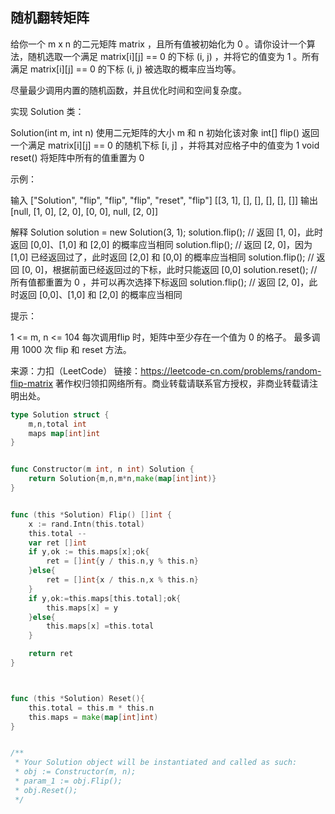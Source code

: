 ## 随机翻转矩阵
给你一个 m x n 的二元矩阵 matrix ，且所有值被初始化为 0 。请你设计一个算法，随机选取一个满足 matrix[i][j] == 0 的下标 (i, j) ，并将它的值变为 1 。所有满足 matrix[i][j] == 0 的下标 (i, j) 被选取的概率应当均等。

尽量最少调用内置的随机函数，并且优化时间和空间复杂度。

实现 Solution 类：

Solution(int m, int n) 使用二元矩阵的大小 m 和 n 初始化该对象
int[] flip() 返回一个满足 matrix[i][j] == 0 的随机下标 [i, j] ，并将其对应格子中的值变为 1
void reset() 将矩阵中所有的值重置为 0
 

示例：

输入
["Solution", "flip", "flip", "flip", "reset", "flip"]
[[3, 1], [], [], [], [], []]
输出
[null, [1, 0], [2, 0], [0, 0], null, [2, 0]]

解释
Solution solution = new Solution(3, 1);
solution.flip();  // 返回 [1, 0]，此时返回 [0,0]、[1,0] 和 [2,0] 的概率应当相同
solution.flip();  // 返回 [2, 0]，因为 [1,0] 已经返回过了，此时返回 [2,0] 和 [0,0] 的概率应当相同
solution.flip();  // 返回 [0, 0]，根据前面已经返回过的下标，此时只能返回 [0,0]
solution.reset(); // 所有值都重置为 0 ，并可以再次选择下标返回
solution.flip();  // 返回 [2, 0]，此时返回 [0,0]、[1,0] 和 [2,0] 的概率应当相同
 

提示：

1 <= m, n <= 104
每次调用flip 时，矩阵中至少存在一个值为 0 的格子。
最多调用 1000 次 flip 和 reset 方法。


来源：力扣（LeetCode）
链接：https://leetcode-cn.com/problems/random-flip-matrix
著作权归领扣网络所有。商业转载请联系官方授权，非商业转载请注明出处。

```go
type Solution struct {
    m,n,total int
    maps map[int]int
}


func Constructor(m int, n int) Solution {
    return Solution{m,n,m*n,make(map[int]int)}
}


func (this *Solution) Flip() []int {
    x := rand.Intn(this.total)
    this.total -- 
    var ret []int
    if y,ok := this.maps[x];ok{
        ret = []int{y / this.n,y % this.n}
    }else{
        ret = []int{x / this.n,x % this.n}
    }
    if y,ok:=this.maps[this.total];ok{
        this.maps[x] = y 
    }else{
        this.maps[x] =this.total
    }

    return ret
}



func (this *Solution) Reset(){
    this.total = this.m * this.n
    this.maps = make(map[int]int)
}


/**
 * Your Solution object will be instantiated and called as such:
 * obj := Constructor(m, n);
 * param_1 := obj.Flip();
 * obj.Reset();
 */
```
